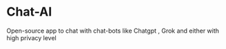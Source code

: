 # Chat-AI
Open-source app to chat with chat-bots  like Chatgpt , Grok and either with high privacy level

